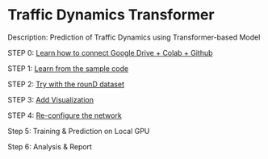 # Traffic Dynamics Transformer
Description: Prediction of Traffic Dynamics using Transformer-based Model

STEP 0: [Learn how to connect Google Drive + Colab + Github](https://towardsdatascience.com/google-drive-google-colab-github-dont-just-read-do-it-5554d5824228)

STEP 1: [Learn from the sample code](https://github.com/enthusiasai/traffic_dynamics_transformer/tree/sample)

STEP 2: [Try with the rounD dataset](https://github.com/enthusiasai/traffic_dynamics_transformer/tree/andreas_round)

STEP 3: [Add Visualization](https://github.com/enthusiasai/traffic_dynamics_transformer/tree/andreas_visualization)

STEP 4: [Re-configure the network](https://github.com/enthusiasmai/traffic_dynamics_transformer/tree/andreas_reconfig)

Step 5: Training & Prediction on Local GPU

Step 6: Analysis & Report
